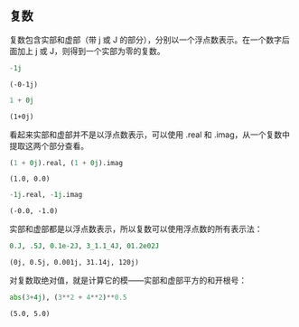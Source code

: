 ## 复数

复数包含实部和虚部（带 j 或 J 的部分），分别以一个浮点数表示。在一个数字后面加上 j 或 J，则得到一个实部为零的复数。


```python
-1j
```




    (-0-1j)




```python
1 + 0j
```




    (1+0j)



看起来实部和虚部并不是以浮点数表示，可以使用 .real 和 .imag，从一个复数中提取这两个部分查看。


```python
(1 + 0j).real, (1 + 0j).imag
```




    (1.0, 0.0)




```python
-1j.real, -1j.imag
```




    (-0.0, -1.0)



实部和虚部都是以浮点数表示，所以复数可以使用浮点数的所有表示法：


```python
0.J, .5J, 0.1e-2J, 3_1.1_4J, 01.2e02J
```




    (0j, 0.5j, 0.001j, 31.14j, 120j)



对复数取绝对值，就是计算它的模——实部和虚部平方的和开根号：


```python
abs(3+4j), (3**2 + 4**2)**0.5
```




    (5.0, 5.0)


